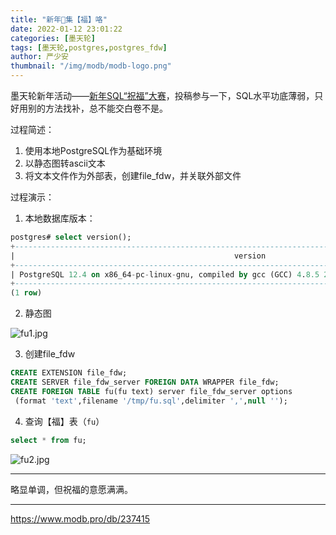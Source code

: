 ```yaml
---
title: "新年🏮集【福】咯"
date: 2022-01-12 23:01:22
categories: [墨天轮]
tags: [墨天轮,postgres,postgres_fdw]
author: 严少安
thumbnail: "/img/modb/modb-logo.png"
---
```


墨天轮新年活动——[新年SQL“祝福”大赛](https://www.modb.pro/db/233434)，投稿参与一下，SQL水平功底薄弱，只好用别的方法找补，总不能交白卷不是。

过程简述：

1. 使用本地PostgreSQL作为基础环境
2. 以静态图转ascii文本
3. 将文本文件作为外部表，创建file_fdw，并关联外部文件

过程演示：

1. 本地数据库版本：

```sql
postgres# select version();
+---------------------------------------------------------------------------------------------------------+
|                                                 version                                                 |
+---------------------------------------------------------------------------------------------------------+
| PostgreSQL 12.4 on x86_64-pc-linux-gnu, compiled by gcc (GCC) 4.8.5 20150623 (Red Hat 4.8.5-36), 64-bit |
+---------------------------------------------------------------------------------------------------------+
(1 row)
```

2. 静态图

![fu1.jpg](fu1.jpg)

3. 创建file_fdw

```sql
CREATE EXTENSION file_fdw;
CREATE SERVER file_fdw_server FOREIGN DATA WRAPPER file_fdw;
CREATE FOREIGN TABLE fu(fu text) server file_fdw_server options
 (format 'text',filename '/tmp/fu.sql',delimiter ',',null '');
```

4. 查询【福】表（`fu`）

```sql
select * from fu;
```

![fu2.jpg](fu2.jpg)


---
略显单调，但祝福的意愿满满。


---
https://www.modb.pro/db/237415
